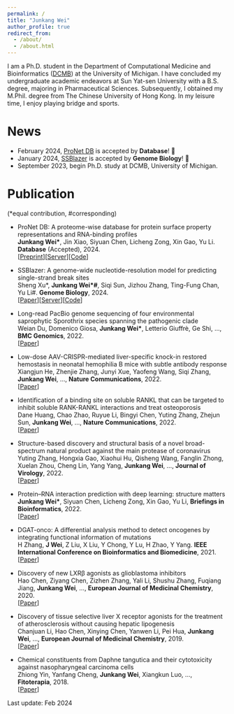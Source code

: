 ```yaml
---
permalink: /
title: "Junkang Wei"
author_profile: true
redirect_from: 
  - /about/
  - /about.html
---
```


I am a Ph.D. student in the Department of Computational Medicine and Bioinformatics ([DCMB](https://medicine.umich.edu/dept/computational-medicine-bioinformatics)) at the University of Michigan. I have concluded my undergraduate academic endeavors at Sun Yat-sen University with a B.S. degree, majoring in Pharmaceutical Sciences. Subsequently, I obtained my M.Phil. degree from The Chinese University of Hong Kong. In my leisure time, I enjoy playing bridge and sports. 

News
======

* February 2024, [ProNet DB](https://proj.cse.cuhk.edu.hk/aihlab/pronet/#/) is accepted by __Database__! 🧨 
* January 2024, [SSBlazer](https://proj.cse.cuhk.edu.hk/aihlab/ssblazer/) is accepted by __Genome Biology__! 🎉 
* September 2023, begin Ph.D. study at DCMB, University of Michigan.

Publication
======  
(*equal contribution, #corresponding)

* ProNet DB: A proteome-wise database for protein surface property representations and RNA-binding profiles  
__Junkang Wei*__, Jin Xiao, Siyuan Chen, Licheng Zong, Xin Gao, Yu Li. __Database__ (Accepted), 2024.  
\[[Preprint](https://arxiv.org/abs/2205.07673)\]\[[Server](https://proj.cse.cuhk.edu.hk/aihlab/pronet/#/)\]\[[Code](https://github.com/jxmelody/PronetProcess)\]

* SSBlazer: A genome-wide nucleotide-resolution model for predicting single-strand break sites  
Sheng Xu*, __Junkang Wei*#__, Siqi Sun, Jizhou Zhang, Ting-Fung Chan, Yu Li#.  __Genome Biology__, 2024.  
\[[Paper](https://genomebiology.biomedcentral.com/articles/10.1186/s13059-024-03179-w)\]\[[Server](https://proj.cse.cuhk.edu.hk/aihlab/ssblazer/#/home)\]\[[Code](https://github.com/sxu99/ssblazer)\]

* Long-read PacBio genome sequencing of four environmental saprophytic Sporothrix species spanning the pathogenic clade  
Weian Du, Domenico Giosa, __Junkang Wei*__, Letterio Giuffrè, Ge Shi, ...,  __BMC Genomics__, 2022.  
\[[Paper](https://bmcgenomics.biomedcentral.com/articles/10.1186/s12864-022-08736-w)\]

* Low-dose AAV-CRISPR-mediated liver-specific knock-in restored hemostasis in neonatal hemophilia B mice with subtle antibody response  
Xiangjun He, Zhenjie Zhang, Junyi Xue, Yaofeng Wang, Siqi Zhang, __Junkang Wei__, ..., __Nature Communications__, 2022.  
\[[Paper](https://www.nature.com/articles/s41467-022-34898-y)\]

* Identification of a binding site on soluble RANKL that can be targeted to inhibit soluble RANK-RANKL interactions and treat osteoporosis  
Dane Huang, Chao Zhao, Ruyue Li, Bingyi Chen, Yuting Zhang, Zhejun Sun, __Junkang Wei__, ...,  __Nature Communications__, 2022.  
\[[Paper](https://www.nature.com/articles/s41467-022-33006-4)\]

* Structure-based discovery and structural basis of a novel broad-spectrum natural product against the main protease of coronavirus  
Yuting Zhang, Hongxia Gao, Xiaohui Hu, Qisheng Wang, Fanglin Zhong, Xuelan Zhou, Cheng Lin, Yang Yang, __Junkang Wei__, ...,  __Journal of Virology__, 2022.  
\[[Paper](https://journals.asm.org/doi/full/10.1128/jvi.01253-21)\]

* Protein–RNA interaction prediction with deep learning: structure matters  
__Junkang Wei*__, Siyuan Chen, Licheng Zong, Xin Gao, Yu Li, __Briefings in Bioinformatics__, 2022.  
\[[Paper](https://academic.oup.com/bib/article/23/1/bbab540/6470965)\]

* DGAT-onco: A differential analysis method to detect oncogenes by integrating functional information of mutations  
H Zhang, __J Wei__, Z Liu, X Liu, Y Chong, Y Lu, H Zhao, Y Yang.  __IEEE International Conference on Bioinformatics and Biomedicine__, 2021.  
\[[Paper](https://ieeexplore.ieee.org/document/9669388)\]

* Discovery of new LXRβ agonists as glioblastoma inhibitors  
Hao Chen, Ziyang Chen, Zizhen Zhang, Yali Li, Shushu Zhang, Fuqiang Jiang, __Junkang Wei__, ...,  __European Journal of Medicinal Chemistry__, 2020.  
\[[Paper](https://www.sciencedirect.com/science/article/pii/S0223523420302075)\]

* Discovery of tissue selective liver X receptor agonists for the treatment of atherosclerosis without causing hepatic lipogenesis  
Chanjuan Li, Hao Chen, Xinying Chen, Yanwen Li, Pei Hua, __Junkang Wei__, ...,  __European Journal of Medicinal Chemistry__, 2019.  
\[[Paper](https://www.sciencedirect.com/science/article/pii/S0223523419307871)\]

* Chemical constituents from Daphne tangutica and their cytotoxicity against nasopharyngeal carcinoma cells  
Zhiong Yin, Yanfang Cheng, __Junkang Wei__, Xiangkun Luo, ...,  __Fitoterapia__, 2018.  
\[[Paper](https://www.sciencedirect.com/science/article/pii/S0367326X18311365?via%3Dihub)\]

Last update: Feb 2024
<!-- Honors and awards
------ -->


